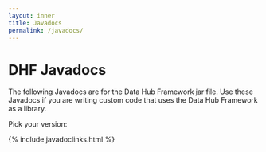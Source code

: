 ```yaml
---
layout: inner
title: Javadocs
permalink: /javadocs/
---
```


# DHF Javadocs

The following Javadocs are for the Data Hub Framework jar file. Use these Javadocs if you are writing custom code that uses the Data Hub Framework as a library.

Pick your version:

{% include javadoclinks.html %}
